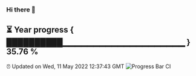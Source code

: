 ### Hi there 👋
⏳ Year progress { ██████████▁▁▁▁▁▁▁▁▁▁▁▁▁▁▁▁▁▁▁▁ } 35.76 %
---
⏰ Updated on Wed, 11 May 2022 12:37:43 GMT
![Progress Bar CI](https://github.com/liununu/liununu/workflows/Progress%20Bar%20CI/badge.svg)
